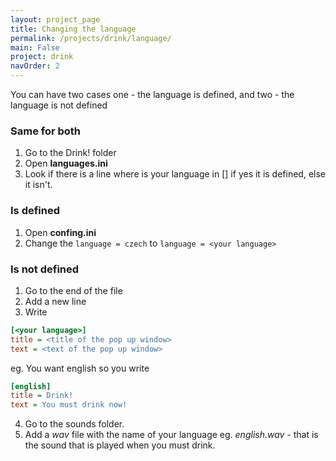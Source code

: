 ```yaml
---
layout: project_page
title: Changing the language
permalink: /projects/drink/language/
main: False
project: drink
navOrder: 2
---
```

You can have two cases one - the language is defined, and two - the language is not defined
### Same for both
1. Go to the Drink! folder
2. Open **languages.ini**
3. Look if there is a line where is your language in [] if yes it is defined, else it isn't.
### Is defined
1. Open **confing.ini**
1. Change the `language = czech` to `language = <your language>`
### Is not defined
1. Go to the end of the file
2. Add a new line
3. Write
```ini
[<your language>]
title = <title of the pop up window>
text = <text of the pop up window>
```
eg. You want english so you write 
```ini
[english]
title = Drink!
text = You must drink now!
```
4. Go to the sounds folder.
5. Add a _wav_ file with the name of your language eg. _english.wav_ - that is the sound that is played when you must drink.
